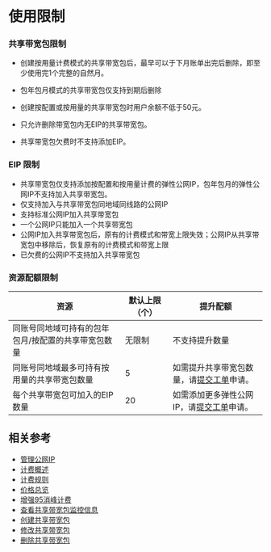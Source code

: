 # 使用限制

### 共享带宽包限制

- 创建按用量计费模式的共享带宽包后，最早可以于下月账单出完后删除，即至少使用完1个完整的自然月。

- 包年包月模式的共享带宽包仅支持到期后删除

- 创建按配置或按用量的共享带宽包时用户余额不低于50元。

- 只允许删除带宽包内无EIP的共享带宽包。

- 共享带宽包欠费时不支持添加EIP。



### EIP 限制

- 共享带宽包仅支持添加按配置和按用量计费的弹性公网IP，包年包月的弹性公网IP不支持加入共享带宽包。
- 仅支持加入与共享带宽包同地域同线路的公网IP
- 支持标准公网IP加入共享带宽包
- 一个公网IP只能加入一个共享带宽包
- 公网IP加入共享带宽包后，原有的计费模式和带宽上限失效；公网IP从共享带宽包中移除后，恢复原有的计费模式和带宽上限
- 已欠费的公网IP不支持加入共享带宽包



### 资源配额限制

| 资源                                                | 默认上限（个） | 提升配额                                 |
| --------------------------------------------------- | -------------- | ---------------------------------------- |
| 同账号同地域可持有的包年包月/按配置的共享带宽包数量 | 无限制           | 不支持提升数量                           |
| 同账号同地域最多可持有按用量的共享带宽包数量        | 5              | 如需提升共享带宽包数量，请[提交工单](https://ticket.jdcloud.com/applyorder/submit)申请。 |
| 每个共享带宽包可加入的EIP数量                       | 20             | 如需添加更多弹性公网IP，请[提交工单](https://ticket.jdcloud.com/applyorder/submit)申请。 |

## 相关参考
- [管理公网IP](../Getting-Started/Manage-IP.md)
- [计费概述](../Pricing/Billing-Overview.md)
- [计费规则](../Pricing/Billed-Rules.md)
- [价格总览](../Pricing/Price-Overview.md)
- [增强95消峰计费](../Pricing/Charge-By-Usage/Top5-Eliminate.md)
- [查看共享带宽包监控信息](../Operation-Guide/View-Monitoring.md)
- [创建共享带宽包](../Operation-Guide/Create-Bwp.md)
- [修改共享带宽包](../Operation-Guide/Modify-Bwp.md)
- [删除共享带宽包](../Operation-Guide/Delete-Bwp.md)
